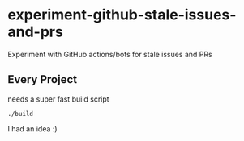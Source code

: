 # experiment-github-stale-issues-and-prs
Experiment with GitHub actions/bots for stale issues and PRs

## Every Project

needs a super fast build script

`./build`

I had an idea :)

